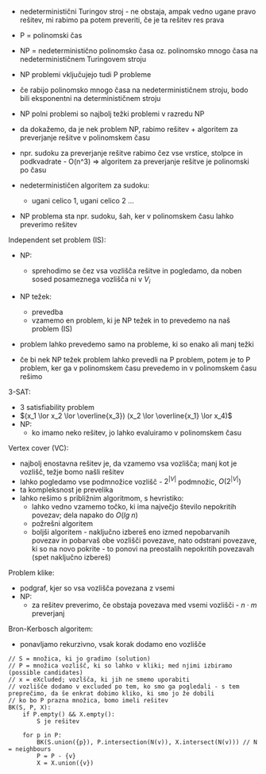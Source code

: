 - nedeterministični Turingov stroj - ne obstaja, ampak vedno ugane pravo rešitev, mi rabimo pa potem preveriti, če je ta rešitev res prava
- P = polinomski čas
- NP = nedeterministično polinomsko časa oz. polinomsko mnogo časa na nedeterminističnem Turingovem stroju
- NP problemi vključujejo tudi P probleme
- če rabijo polinomsko mnogo časa na nedeterminističnem stroju, bodo bili eksponentni na determinističnem stroju
- NP polni problemi so najbolj težki problemi v razredu NP

- da dokažemo, da je nek problem NP, rabimo rešitev + algoritem za preverjanje rešitve v polinomskem času
- npr. sudoku za preverjanje rešitve rabimo čez vse vrstice, stolpce in podkvadrate - O(n^3) => algoritem za preverjanje rešitve je polinomski po času
- nedeterminističen algoritem za sudoku:
	- ugani celico 1, ugani celico 2 ...
- NP problema sta npr. sudoku, šah, ker v polinomskem času lahko preverimo rešitev

Independent set problem (IS):
- NP:
	- sprehodimo se čez vsa vozlišča rešitve in pogledamo, da noben sosed posameznega vozlišča ni v $V_i$
- NP težek:
	- prevedba
	- vzamemo en problem, ki je NP težek in to prevedemo na naš problem (IS)

- problem lahko prevedemo samo na probleme, ki so enako ali manj težki
- če bi nek NP težek problem lahko prevedli na P problem, potem je to P problem, ker ga v polinomskem času prevedemo in v polinomskem času rešimo

3-SAT:
- 3 satisfiability problem
- $(x_1 \lor x_2 \lor \overline{x_3}) (x_2 \lor \overline{x_1} \lor x_4)$
- NP:
	- ko imamo neko rešitev, jo lahko evaluiramo v polinomskem času

Vertex cover (VC):
- najbolj enostavna rešitev je, da vzamemo vsa vozlišča; manj kot je vozlišč, težje bomo našli rešitev
- lahko pogledamo vse podmnožice vozlišč - $2^{|V|}$ podmnožic, $O(2^{|V|})$
- ta kompleksnost je prevelika
- lahko rešimo s približnim algoritmom, s hevristiko:
	- lahko vedno vzamemo točko, ki ima največjo število nepokritih povezav; dela napako do $O(lg \; n)$
	- požrešni algoritem
	- boljši algoritem - naključno izbereš eno izmed nepobarvanih povezav in pobarvaš obe vozlišči povezave, nato odstrani povezave, ki so na novo pokrite - to ponovi na preostalih nepokritih povezavah (spet naključno izbereš)

Problem klike:
- podgraf, kjer so vsa vozlišča povezana z vsemi
- NP:
	- za rešitev preverimo, če obstaja povezava med vsemi vozlišči - $n \cdot m$ preverjanj

Bron-Kerbosch algoritem:
- ponavljamo rekurzivno, vsak korak dodamo eno vozlišče
```
// S = množica, ki jo gradimo (solution)
// P = množica vozlišč, ki so lahko v kliki; med njimi izbiramo (possible candidates)
// x = eXcluded; vozlšča, ki jih ne smemo uporabiti
// vozlišče dodamo v excluded po tem, ko smo ga pogledali - s tem preprečimo, da še enkrat dobimo kliko, ki smo jo že dobili
// ko bo P prazna množica, bomo imeli rešitev
BK(S, P, X):
	if P.empty() && X.empty():
		S je rešitev

	for p in P:
		BK(S.union({p}), P.intersection(N(v)), X.intersect(N(v))) // N = neighbours
		P = P - {v}
		X = X.union({v})
```